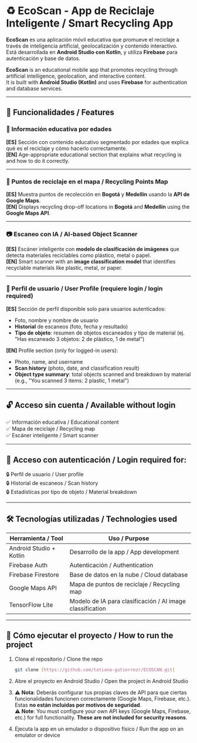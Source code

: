 # ♻️ EcoScan - App de Reciclaje Inteligente / Smart Recycling App

**EcoScan** es una aplicación móvil educativa que promueve el reciclaje a través de inteligencia artificial, geolocalización y contenido interactivo.  
Está desarrollada en **Android Studio con Kotlin**, y utiliza **Firebase** para autenticación y base de datos.

**EcoScan** is an educational mobile app that promotes recycling through artificial intelligence, geolocation, and interactive content.  
It is built with **Android Studio (Kotlin)** and uses **Firebase** for authentication and database services.

---

## 📲 Funcionalidades / Features

### 🧠 Información educativa por edades  
**[ES]** Sección con contenido educativo segmentado por edades que explica qué es el reciclaje y cómo hacerlo correctamente.  
**[EN]** Age-appropriate educational section that explains what recycling is and how to do it correctly.

---

### 📍 Puntos de reciclaje en el mapa / Recycling Points Map  
**[ES]** Muestra puntos de recolección en **Bogotá** y **Medellín** usando la **API de Google Maps**.  
**[EN]** Displays recycling drop-off locations in **Bogotá** and **Medellín** using the **Google Maps API**.

---

### 📷 Escaneo con IA / AI-based Object Scanner  
**[ES]** Escáner inteligente con **modelo de clasificación de imágenes** que detecta materiales reciclables como plástico, metal o papel.  
**[EN]** Smart scanner with an **image classification model** that identifies recyclable materials like plastic, metal, or paper.

---

### 👤 Perfil de usuario / User Profile (requiere login / login required)  
**[ES]** Sección de perfil disponible solo para usuarios autenticados:  
- Foto, nombre y nombre de usuario  
- **Historial** de escaneos (foto, fecha y resultado)  
- **Tipo de objeto**: resumen de objetos escaneados y tipo de material (ej. "Has escaneado 3 objetos: 2 de plástico, 1 de metal")  

**[EN]** Profile section (only for logged-in users):  
- Photo, name, and username  
- **Scan history** (photo, date, and classification result)  
- **Object type summary**: total objects scanned and breakdown by material (e.g., "You scanned 3 items: 2 plastic, 1 metal")

---

## 🔓 Acceso sin cuenta / Available without login

✅ Información educativa / Educational content  
✅ Mapa de reciclaje / Recycling map  
✅ Escáner inteligente / Smart scanner

---

## 🔐 Acceso con autenticación / Login required for:

🔒 Perfil de usuario / User profile  
🔒 Historial de escaneos / Scan history  
🔒 Estadísticas por tipo de objeto / Material breakdown

---

## 🛠️ Tecnologías utilizadas / Technologies used

| Herramienta / Tool      | Uso / Purpose                         |
|-------------------------|----------------------------------------|
| Android Studio + Kotlin | Desarrollo de la app / App development |
| Firebase Auth           | Autenticación / Authentication         |
| Firebase Firestore      | Base de datos en la nube / Cloud database |
| Google Maps API         | Mapa de puntos de reciclaje / Recycling map |
| TensorFlow Lite         | Modelo de IA para clasificación / AI image classification |

---

## 🚀 Cómo ejecutar el proyecto / How to run the project

1. Clona el repositorio / Clone the repo  
   ```bash
   git clone [https://github.com/tatiana-gutierrezr/ECOSCAN.git]
   ```

2. Abre el proyecto en Android Studio / Open the project in Android Studio

3. ⚠️ **Nota**: Deberás configurar tus propias claves de API para que ciertas funcionalidades funcionen correctamente (Google Maps, Firebase, etc.). Estas **no están incluidas por motivos de seguridad**.  
   ⚠️ **Note**: You must configure your own API keys (Google Maps, Firebase, etc.) for full functionality. **These are not included for security reasons**.

4. Ejecuta la app en un emulador o dispositivo físico / Run the app on an emulator or device
